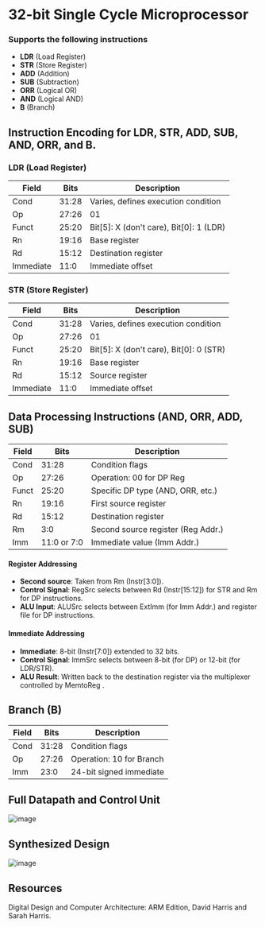 # 32-bit Single Cycle Microprocessor 
### Supports the following instructions
- **LDR** (Load Register)
- **STR** (Store Register)
- **ADD** (Addition)
- **SUB** (Subtraction)
- **ORR** (Logical OR)
- **AND** (Logical AND)
- **B** (Branch)

## Instruction Encoding for LDR, STR, ADD, SUB, AND, ORR, and B.
### LDR (Load Register)
| Field      | Bits     | Description                                  |
|------------|----------|-----------------------------------------------|
|  Cond      | 31:28    | Varies, defines execution condition           |
|  Op        | 27:26    |  01                                          |
|  Funct     | 25:20    | Bit[5]:  X  (don't care), Bit[0]:  1  (LDR)   |
|  Rn        | 19:16    | Base register                                |
|  Rd        | 15:12    | Destination register                         |
|  Immediate | 11:0     | Immediate offset                             |

### STR (Store Register)
| Field      | Bits     | Description                                  |
|------------|----------|-----------------------------------------------|
|  Cond      | 31:28    | Varies, defines execution condition           |
|  Op        | 27:26    |  01                                          |
|  Funct     | 25:20    | Bit[5]:  X  (don't care), Bit[0]:  0  (STR)   |
|  Rn        | 19:16    | Base register                                |
|  Rd        | 15:12    | Source register                              |
|  Immediate | 11:0     | Immediate offset                             |

## Data Processing Instructions (AND, ORR, ADD, SUB)
| **Field**  | **Bits**   | **Description**               |
|------------|------------|-------------------------------|
|  Cond      | 31:28      | Condition flags               |
|  Op        | 27:26      | Operation:  00  for DP Reg    |
|  Funct     | 25:20      | Specific DP type (AND, ORR, etc.) |
|  Rn        | 19:16      | First source register         |
|  Rd        | 15:12      | Destination register          |
|  Rm        | 3:0        | Second source register (Reg Addr.) |
|  Imm       | 11:0 or 7:0| Immediate value (Imm Addr.)   |
#### Register Addressing 
- **Second source**: Taken from  Rm  (Instr[3:0]).
- **Control Signal**:  RegSrc  selects between  Rd  (Instr[15:12]) for STR and  Rm  for DP instructions.
- **ALU Input**:  ALUSrc  selects between  ExtImm  (for Imm Addr.) and register file for DP instructions.

#### Immediate Addressing
- **Immediate**: 8-bit (Instr[7:0]) extended to 32 bits.
- **Control Signal**:  ImmSrc  selects between 8-bit (for DP) or 12-bit (for LDR/STR).
- **ALU Result**: Written back to the destination register via the multiplexer controlled by  MemtoReg .

## Branch (B)
| **Field**  | **Bits**   | **Description**              |
|------------|------------|------------------------------|
|  Cond      | 31:28      | Condition flags              |
|  Op        | 27:26      | Operation:  10  for Branch   |
|  Imm       | 23:0       | 24-bit signed immediate      |


## Full Datapath and Control Unit
![image](https://github.com/user-attachments/assets/6f889f18-24a4-4a62-8eea-3acc680f2390)

## Synthesized Design
![image](https://github.com/user-attachments/assets/092edd26-5ae1-4e58-ab47-6ad8cd20813d)

## Resources
Digital Design and Computer Architecture: ARM Edition, David Harris and Sarah Harris.

